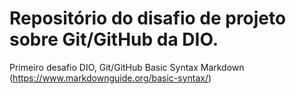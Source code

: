 # Repositório do disafio de projeto sobre Git/GitHub da DIO.
Primeiro desafio DIO, Git/GitHub
Basic Syntax Markdown (https://www.markdownguide.org/basic-syntax/)
